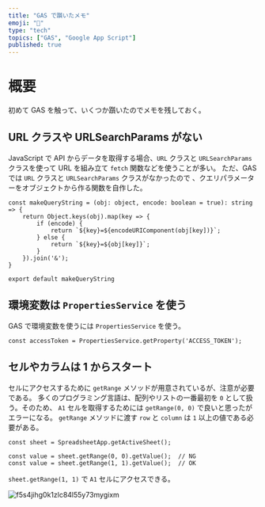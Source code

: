 ```yaml
---
title: "GAS で躓いたメモ"
emoji: "💬"
type: "tech"
topics: ["GAS", "Google App Script"]
published: true
---
```


# 概要
初めて GAS を触って、いくつか躓いたのでメモを残しておく。

## URL クラスや URLSearchParams がない

JavaScript で API からデータを取得する場合、`URL` クラスと `URLSearchParams` クラスを使って URL を組み立て `fetch` 関数などを使うことが多い。
ただ、GAS では `URL` クラスと `URLSearchParams` クラスがなかったので 、クエリパラメーターをオブジェクトから作る関数を自作した。

```
const makeQueryString = (obj: object, encode: boolean = true): string => {
    return Object.keys(obj).map(key => {
        if (encode) {
            return `${key}=${encodeURIComponent(obj[key])}`;
        } else {
            return `${key}=${obj[key]}`;
        }
    }).join('&');
}

export default makeQueryString
```

## 環境変数は `PropertiesService` を使う

GAS で環境変数を使うには `PropertiesService` を使う。

```
const accessToken = PropertiesService.getProperty('ACCESS_TOKEN');
```

## セルやカラムは 1 からスタート

セルにアクセスするために `getRange` メソッドが用意されているが、注意が必要である。
多くのプログラミング言語は、配列やリストの一番最初を `0` として扱う。そのため、 `A1` セルを取得するためには `getRange(0, 0)` で良いと思ったがエラーになる。
`getRange` メソッドに渡す `row` と `column` は `1` 以上の値である必要がある。

```
const sheet = SpreadsheetApp.getActiveSheet();

const value = sheet.getRange(0, 0).getValue();  // NG
const value = sheet.getRange(1, 1).getValue();  // OK
```

`sheet.getRange(1, 1)` で `A1` セルにアクセスできる。

![f5s4jihg0k1zlc84l55y73mygixm](https://storage.googleapis.com/zenn-user-upload/f5s4jihg0k1zlc84l55y73mygixm)
